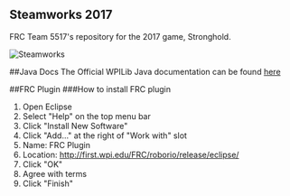 ## Steamworks 2017
FRC Team 5517's repository for the 2017 game, Stronghold.

![Steamworks](http://firstinspires.org/sites/default/files/uploads/resource_library/frc/game-and-season-info/competition-manual/2017/first-steamworks-transparent-logo.png)

##Java Docs
The Official WPILib Java documentation can be found
[here](https://wpilib.screenstepslive.com/s/4485/m/13809)

##FRC Plugin
###How to install FRC plugin
1. Open Eclipse
2. Select "Help" on the top menu bar
3. Click "Install New Software"
4. Click "Add..."  at the right of "Work with" slot
5. Name: FRC Plugin
6. Location: http://first.wpi.edu/FRC/roborio/release/eclipse/
7. Click "OK"
8. Agree with terms
9. Click "Finish"
